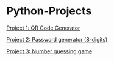 # Python-Projects

[Project 1: QR Code Generator](https://github.com/Akgoldie/Python-Projects/blob/main/Project_1.py)

[Project 2: Password generator (8-digits)](https://github.com/Akgoldie/Python-Projects/blob/main/Project_2.py)

[Project 3: Number guessing game](https://github.com/Akgoldie/Python-Projects/blob/main/Project_3.py)
